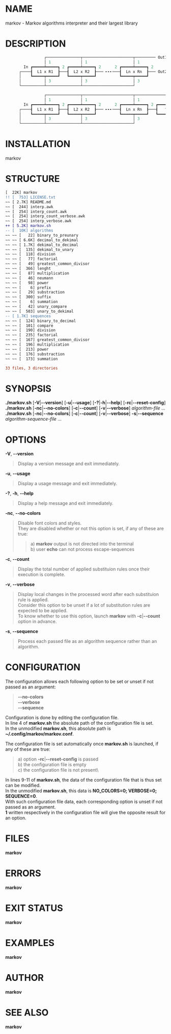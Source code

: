 # NAME

markov - Markov algorithms interpreter and their largest library

# DESCRIPTION
```c++
                 ┌───────────────┬──────────────────────┬───────── Out1
                 │ 1             │ 1                    │ 1
        In ┏━━━━━┷━━━━━┓ 2 ┏━━━━━┷━━━━━┓ 2      2 ┏━━━━━┷━━━━━┓ 2
      ┌────┨  L1 x R1  ┠───┨  L2 x R2  ┠─── ╸╸╸───┨  Ln x Rn  ┠─── Out2
      │    ┗━━━━━┯━━━━━┛   ┗━━━━━┯━━━━━┛          ┗━━━━━┯━━━━━┛
      │          │ 3             │ 3                    │ 3
      └──────────┴───────────────┴──────────────────────┘

                 ┌───────────────┬──────────────────────┬───────────────┬──── Out
                 │ 1             │ 1                    │ 1             │ 1
        In ┏━━━━━┷━━━━━┓ 2 ┏━━━━━┷━━━━━┓ 2      2 ┏━━━━━┷━━━━━┓ 2 ┏━━━━━┷━━━━━┓
      ┌────┨  L1 x R1  ┠───┨  L2 x R2  ┠─── ╸╸╸───┨  Ln x Rn  ┠───┨   ^ . ^   ┠
      │    ┗━━━━━┯━━━━━┛   ┗━━━━━┯━━━━━┛          ┗━━━━━┯━━━━━┛   ┗━━━━━━━━━━━┛
      │          │ 3             │ 3                    │ 3
      └──────────┴───────────────┴──────────────────────┘

```

# INSTALLATION
markov

# STRUCTURE
```diff
[  22K] markov
!! [  753] LICENSE.txt
~~ [ 2.7K] README.md
~~ [  244] interp.awk
~~ [  254] interp_count.awk
~~ [  254] interp_count_verbose.awk
~~ [  254] interp_verbose.awk
++ [ 5.2K] markov.sh
-- [  10K] algorithms
~~ ~~ [   22] binary_to_preunary
~~ ~~ [ 6.6K] decimal_to_dekimal
~~ ~~ [ 1.7K] dekimal_to_decimal
~~ ~~ [  135] dekimal_to_unary
~~ ~~ [  118] division
~~ ~~ [   77] factorial
~~ ~~ [   49] greatest_common_divisor
~~ ~~ [  366] lenght
~~ ~~ [   87] multiplication
~~ ~~ [   46] neumann
~~ ~~ [   98] power
~~ ~~ [    6] prefix
~~ ~~ [   29] substraction
~~ ~~ [  300] suffix
~~ ~~ [    6] summation
~~ ~~ [   42] unary_compare
~~ ~~ [  503] unary_to_dekimal
-- [ 1.7K] sequences
~~ ~~ [  124] binary_to_decimal
~~ ~~ [  101] compare
~~ ~~ [  190] division
~~ ~~ [  235] factorial
~~ ~~ [  167] greatest_common_divisor
~~ ~~ [  196] multiplication
~~ ~~ [  213] power
~~ ~~ [  176] substraction
~~ ~~ [  173] summation

33 files, 3 directories
```

# SYNOPSIS

**./markov.sh** \[**-V**\|**\--version**\] \[**-u**\|**\--usage**\]
\[**-?**\|**-h**\|**\--help**\] \[**-rc**\|**\--reset-config**\]\
**./markov.sh** \[**-nc**\|**\--no-colors**\] \[**-c**\|**\--count**\]
\[**-v**\|**\--verbose**\] *algorithm-file* \...\
**./markov.sh** \[**-nc**\|**\--no-colors**\] \[**-c**\|**\--count**\]
\[**-v**\|**\--verbose**\] **-s**\|**\--sequence**
*algorithm-sequence-file* \...

# OPTIONS

**-V**, **\--version**

> Display a version message and exit immediately.

**-u**, **\--usage**

> Display a usage message and exit immediately.

**-?**, **-h**, **\--help**

> Display a help message and exit immediately.

**-nc**, **\--no-colors**

> Disable font colors and styles.\
> They are disabled whether or not this option is set, if any of these
> are true:
>
> > a\) **markov** output is not directed into the terminal\
> > b) user **echo** can not process escape-sequences

**-c**, **\--count**

> Display the total number of applied substituion rules once their
> execution is complete.

**-v**, **\--verbose**

> Display local changes in the processed word after each substituion
> rule is applied.\
> Consider this option to be unset if a lot of substitution rules are
> expected to be applied.\
> To know whether to use this option, launch **markov** with
> **-c**\|**\--count** option in advance.

**-s**, **\--sequence**

> Process each passed file as an algorithm sequence rather than an
> algorithm.

# CONFIGURATION

The configuration allows each following option to be set or unset if not
passed as an argument:

> **\--no-colors**\
> **\--verbose**\
> **\--sequence**

Configuration is done by editing the configuration file.\
In line 4 of **markov.sh** the absolute path of the configuration file
is set.\
In the unmodified **markov.sh**, this absolute path is
**\~/.config/markov/markov.conf**.

The configuration file is set automatically once **markov.sh** is
launched, if any of these are true:

> a\) option **-rc**\|**\--reset-config** is passed\
> b) the configuration file is empty\
> c) the configuration file is not present\

In lines 9-11 of **markov.sh**, the data of the configuration file that
is thus set can be modified.\
In the unmodified **markov.sh**, this data is **NO_COLORS=0; VERBOSE=0;
SEQUENCE=0**.\
With such configuration file data, each corresponding option is unset if
not passed as an argument.\
**1** written respectively in the configuration file will give the
opposite result for an option.

# FILES

**markov**

# ERRORS

**markov**

# EXIT STATUS

**markov**

# EXAMPLES

**markov**

# AUTHOR

**markov**

# SEE ALSO

**markov**
